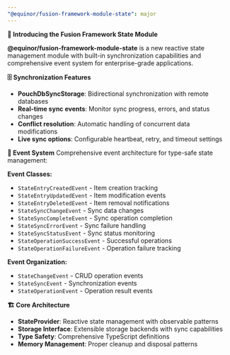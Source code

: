 ```yaml
---
"@equinor/fusion-framework-module-state": major
---
```


**🚀 Introducing the Fusion Framework State Module**

**@equinor/fusion-framework-module-state** is a new reactive state management module with built-in synchronization capabilities and comprehensive event system for enterprise-grade applications.

**🗄️ Synchronization Features**
- **PouchDbSyncStorage**: Bidirectional synchronization with remote databases
- **Real-time sync events**: Monitor sync progress, errors, and status changes
- **Conflict resolution**: Automatic handling of concurrent data modifications
- **Live sync options**: Configurable heartbeat, retry, and timeout settings

**📡 Event System**
Comprehensive event architecture for type-safe state management:

**Event Classes:**
- `StateEntryCreatedEvent` - Item creation tracking
- `StateEntryUpdatedEvent` - Item modification events
- `StateEntryDeletedEvent` - Item removal notifications
- `StateSyncChangeEvent` - Sync data changes
- `StateSyncCompleteEvent` - Sync operation completion
- `StateSyncErrorEvent` - Sync failure handling
- `StateSyncStatusEvent` - Sync status monitoring
- `StateOperationSuccessEvent` - Successful operations
- `StateOperationFailureEvent` - Operation failure tracking

**Event Organization:**
- `StateChangeEvent` - CRUD operation events
- `StateSyncEvent` - Synchronization events
- `StateOperationEvent` - Operation result events

**🏗️ Core Architecture**
- **StateProvider**: Reactive state management with observable patterns
- **Storage Interface**: Extensible storage backends with sync capabilities
- **Type Safety**: Comprehensive TypeScript definitions
- **Memory Management**: Proper cleanup and disposal patterns
